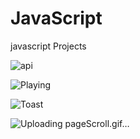 # JavaScript
javascript Projects

![api](https://user-images.githubusercontent.com/92370799/161001863-f7e7767d-1a1d-43f9-9659-f15df0d6d03b.gif)

![Playing](https://user-images.githubusercontent.com/92370799/161000592-8c3128be-e9d6-425d-aacf-63b97c7b579a.gif)

![Toast](https://user-images.githubusercontent.com/92370799/161000251-5031471b-2d1c-4d74-9841-539889b09128.gif)
 
![Uploading pageScroll.gif…]()


